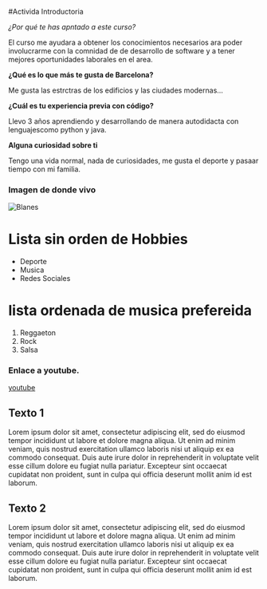 #Activida Introductoria

_¿Por qué te has apntado a este curso?_

El curso me ayudara a obtener los conocimientos necesarios ara poder involucrarme con la comnidad de de desarrollo de software y a tener mejores oportunidades laborales en el area.

**¿Qué es lo que más te gusta de Barcelona?**

Me gusta las estrctras de los edificios y las ciudades modernas...

**¿Cuál es tu experiencia previa con código?**

Llevo 3 años aprendiendo y desarrollando de manera autodidacta con lenguajescomo python y java.

**Alguna curiosidad sobre ti**

Tengo una vida normal, nada de curiosidades, me gusta el deporte y pasaar tiempo con mi familia.

### Imagen de donde vivo 

![Blanes](https://th.bing.com/th/id/R.9c6300228b877a1f4550d0905a3a1fb6?rik=7D5am6IzpGub1g&riu=http%3a%2f%2fwww.visitblanes.com%2fwp-content%2fuploads%2f2007%2f03%2f1-P1000602_resize.jpg&ehk=3ViX2Bvw1%2fxH0qls1QgDHXqh2gS4dSF4JcuNtiW97qI%3d&risl=&pid=ImgRaw&r=0)

# Lista sin orden de Hobbies

* Deporte
* Musica
* Redes Sociales

# lista ordenada de musica prefereida

1. Reggaeton
2. Rock
3. Salsa

### Enlace a youtube.

[youtube](youtube.com)

## Texto 1 

Lorem ipsum dolor sit amet, consectetur adipiscing elit, sed do eiusmod tempor incididunt ut labore et dolore magna aliqua. Ut enim ad minim veniam, quis nostrud exercitation ullamco laboris nisi ut aliquip ex ea commodo consequat. Duis aute irure dolor in reprehenderit in voluptate velit esse cillum dolore eu fugiat nulla pariatur. Excepteur sint occaecat cupidatat non proident, sunt in culpa qui officia deserunt mollit anim id est laborum.

## Texto 2
Lorem ipsum dolor sit amet, consectetur adipiscing elit, sed do eiusmod tempor incididunt ut labore et dolore magna aliqua. Ut enim ad minim veniam, quis nostrud exercitation ullamco laboris nisi ut aliquip ex ea commodo consequat. Duis aute irure dolor in reprehenderit in voluptate velit esse cillum dolore eu fugiat nulla pariatur. Excepteur sint occaecat cupidatat non proident, sunt in culpa qui officia deserunt mollit anim id est laborum.